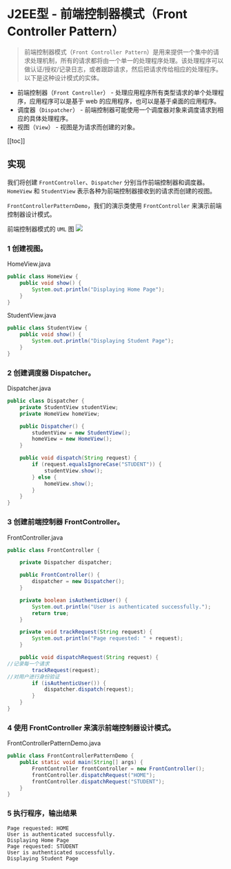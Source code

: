 # J2EE型 - 前端控制器模式（Front Controller Pattern）
> 前端控制器模式（`Front Controller Pattern`）是用来提供一个集中的请求处理机制，所有的请求都将由一个单一的处理程序处理。该处理程序可以做认证/授权/记录日志，或者跟踪请求，然后把请求传给相应的处理程序。以下是这种设计模式的实体。

- 前端控制器（`Front Controller`） - 处理应用程序所有类型请求的单个处理程序，应用程序可以是基于 web 的应用程序，也可以是基于桌面的应用程序。
- 调度器（`Dispatcher`） - 前端控制器可能使用一个调度器对象来调度请求到相应的具体处理程序。
- 视图（`View`） - 视图是为请求而创建的对象。


[[toc]]
## 实现

我们将创建 `FrontController`、`Dispatcher` 分别当作前端控制器和调度器。`HomeView` 和 `StudentView` 表示各种为前端控制器接收到的请求而创建的视图。

`FrontControllerPatternDemo`，我们的演示类使用 `FrontController` 来演示前端控制器设计模式。

前端控制器模式的 `UML` 图
![](https://cdn.jsdelivr.net/gh/janker0718/image_store@master/img/20220404001031.png)
### 1 创建视图。

HomeView.java
```java
public class HomeView {
    public void show() {
        System.out.println("Displaying Home Page");
    }
}
```
StudentView.java
```java
public class StudentView {
    public void show() {
        System.out.println("Displaying Student Page");
    }
}
```
### 2 创建调度器 Dispatcher。

Dispatcher.java
```java
public class Dispatcher {
    private StudentView studentView;
    private HomeView homeView;

    public Dispatcher() {
        studentView = new StudentView();
        homeView = new HomeView();
    }

    public void dispatch(String request) {
        if (request.equalsIgnoreCase("STUDENT")) {
            studentView.show();
        } else {
            homeView.show();
        }
    }
}
```
### 3 创建前端控制器 FrontController。

FrontController.java
```java
public class FrontController {

    private Dispatcher dispatcher;

    public FrontController() {
        dispatcher = new Dispatcher();
    }

    private boolean isAuthenticUser() {
        System.out.println("User is authenticated successfully.");
        return true;
    }

    private void trackRequest(String request) {
        System.out.println("Page requested: " + request);
    }

    public void dispatchRequest(String request) {
//记录每一个请求
        trackRequest(request);
//对用户进行身份验证
        if (isAuthenticUser()) {
            dispatcher.dispatch(request);
        }
    }
}
```
### 4 使用 FrontController 来演示前端控制器设计模式。

FrontControllerPatternDemo.java
```java
public class FrontControllerPatternDemo {
    public static void main(String[] args) {
        FrontController frontController = new FrontController();
        frontController.dispatchRequest("HOME");
        frontController.dispatchRequest("STUDENT");
    }
}
``` 
### 5 执行程序，输出结果

```shell
Page requested: HOME
User is authenticated successfully.
Displaying Home Page
Page requested: STUDENT
User is authenticated successfully.
Displaying Student Page
```